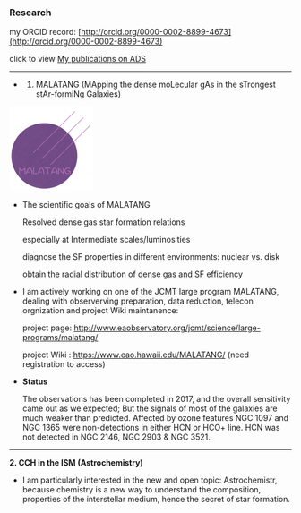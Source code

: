 ### Research



my ORCID record: [http://orcid.org/0000-0002-8899-4673](http://orcid.org/0000-0002-8899-4673) 

click to view [My publications on ADS](https://ui.adsabs.harvard.edu/search/filter_database_fq_database=OR&filter_database_fq_database=database%3A%22astronomy%22&format=SHORT&fq=%7B!type%3Daqp%20v%3D%24fq_database%7D&fq_database=(database%3A%22astronomy%22)&q=%3Dauthor%3A(%22jiang%2C%20xue-jian%22%20OR%20%22jiang%2C%20xuejian%22)&sort=score%20desc%2C%20bibcode%20desc&unprocessed_parameter=qform&unprocessed_parameter=adsobj_query&p_=0)

------

- 1. MALATANG (MApping the dense moLecular gAs in the sTrongest stAr-formiNg Galaxies)



![MALATANG-150x150](images/MALATANG-150x150.png)

- The scientific goals of MALATANG

  Resolved dense gas star formation relations
  
  especially at Intermediate scales/luminosities
  
  diagnose the SF properties in different environments: nuclear vs. disk
  
  obtain the radial distribution of dense gas and SF efficiency

- I am actively working on one of the JCMT large program MALATANG, dealing with observerving preparation, data reduction, telecon orgnization and project Wiki maintanence:

  project page: http://www.eaobservatory.org/jcmt/science/large-programs/malatang/

  project Wiki : https://www.eao.hawaii.edu/MALATANG/ (need registration to access)

- **Status**

  The observations has been completed in 2017, and the overall sensitivity came out as we expected; But the signals of most of the galaxies are much weaker than predicted. Affected by ozone features NGC 1097 and NGC 1365 were non-detections in either HCN or HCO+ line. HCN was not detected in NGC 2146, NGC 2903 & NGC 3521.

  

------



**2. CCH in the ISM (Astrochemistry)**

- I am particularly interested in the new and open topic: Astrochemistr, because chemistry is a new way to understand the composition, properties of the interstellar medium, hence the secret of star formation.

   
